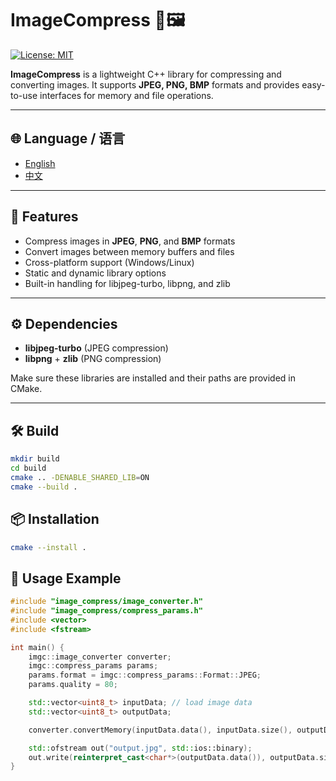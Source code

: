 # ImageCompress 🎨🖼️

[![License: MIT](https://img.shields.io/badge/License-MIT-yellow.svg)](LICENSE)

**ImageCompress** is a lightweight C++ library for compressing and converting images. It supports **JPEG, PNG, BMP** formats and provides easy-to-use interfaces for memory and file operations.  

---

## 🌐 Language / 语言
- [English](README.md)  
- [中文](README_zh.md)  

---

## 🌟 Features

- Compress images in **JPEG**, **PNG**, and **BMP** formats  
- Convert images between memory buffers and files  
- Cross-platform support (Windows/Linux)  
- Static and dynamic library options  
- Built-in handling for libjpeg-turbo, libpng, and zlib  

---

## ⚙️ Dependencies

- **libjpeg-turbo** (JPEG compression)  
- **libpng** + **zlib** (PNG compression)  

Make sure these libraries are installed and their paths are provided in CMake.  

---

## 🛠️ Build

```bash
mkdir build
cd build
cmake .. -DENABLE_SHARED_LIB=ON
cmake --build .
```

## 📦 Installation
```bash
cmake --install .
```

## 🧪 Usage Example

```cpp
#include "image_compress/image_converter.h"
#include "image_compress/compress_params.h"
#include <vector>
#include <fstream>

int main() {
    imgc::image_converter converter;
    imgc::compress_params params;
    params.format = imgc::compress_params::Format::JPEG;
    params.quality = 80;

    std::vector<uint8_t> inputData; // load image data
    std::vector<uint8_t> outputData;

    converter.convertMemory(inputData.data(), inputData.size(), outputData, params);

    std::ofstream out("output.jpg", std::ios::binary);
    out.write(reinterpret_cast<char*>(outputData.data()), outputData.size());
}
```

